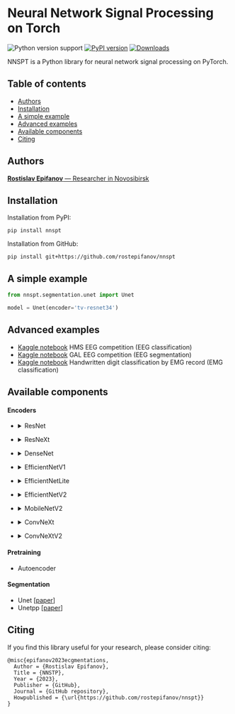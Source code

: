 # Neural Network Signal Processing on Torch

![Python version support](https://img.shields.io/pypi/pyversions/nnspt)
[![PyPI version](https://badge.fury.io/py/nnspt.svg)](https://badge.fury.io/py/nnspt)
[![Downloads](https://pepy.tech/badge/nnspt/month)](https://pepy.tech/project/nnspt?versions=0.0.*)

NNSPT is a Python library for neural network signal processing on PyTorch.

## Table of contents
- [Authors](#authors)
- [Installation](#installation)
- [A simple example](#a-simple-example)
- [Advanced examples](#advanced-examples)
- [Available components](#available-components)
- [Citing](#citing)

## Authors
[**Rostislav Epifanov** — Researcher in Novosibirsk]()

## Installation
Installation from PyPI:

```
pip install nnspt
```

Installation from GitHub:

```
pip install git+https://github.com/rostepifanov/nnspt
```

## A simple example
```python
from nnspt.segmentation.unet import Unet

model = Unet(encoder='tv-resnet34')
```

## Advanced examples

 - [Kaggle notebook](https://www.kaggle.com/code/rostepifanov/nnspt-1d-effitientnet-v2-b1-starter-lb-0-63) HMS EEG competition (EEG classification)
 - [Kaggle notebook](https://www.kaggle.com/code/rostepifanov/nnspt-eeg-1d-cnn) GAL EEG competition (EEG segmentation)
 - [Kaggle notebook](https://www.kaggle.com/code/rostepifanov/nnspt-emg-1d-cnn) Handwritten digit classification by EMG record (EMG classification)

## Available components
#### Encoders

  * <details> <summary>ResNet</summary>

    | Name         | Weights | Params |
    | :----        | :---:   | :---:  |
    | tv-resnet18  | -       | 3.8M   |
    | tv-resnet34  | -       | 7.2M   |
    | tv-resnet50  | -       | 15.9M  |
    | tv-resnet101 | -       | 28.2M  |
    | tv-resnet152 | -       | 38.4M  |
  </details>

  * <details> <summary>ResNeXt</summary>

    | Name                 | Weights | Params |
    | :----                | :---:   | :---:  |
    | tv-resnext50_32x4d   | -       | 22M    |
    | tv-resnext101_32x4d  | -       | 40.3M  |
    | tv-resnext101_32x8d  | -       | 79.6M  |
    | tv-resnext101_32x16d | -       | 163.5M |
    | tv-resnext101_32x32d | -       | 352.6M |
    | tv-resnext101_32x48d | -       | 570.1M |
  </details>

  * <details> <summary>DenseNet</summary>

    | Name           | Weights | Params |
    | :----          | :---:   | :---:  |
    | tv-densenet121 | -       | 5.5M   |
    | tv-densenet169 | -       | 10.4M  |
    | tv-densenet201 | -       | 15.6M  |
    | tv-densenet161 | -       | 22.1M  |
  </details>

  * <details> <summary>EfficientNetV1</summary>

    | Name                 | Weights | Params |
    | :----                | :---:   | :---:  |
    | timm-efficientnet-b0 | -       | 3.4M   |
    | timm-efficientnet-b1 | -       | 5.9M   |
    | timm-efficientnet-b2 | -       | 6.9M   |
    | timm-efficientnet-b3 | -       | 9.8M   |
    | timm-efficientnet-b4 | -       | 16.3M  |
    | timm-efficientnet-b5 | -       | 26.7M  |
    | timm-efficientnet-b6 | -       | 38.6M  |
    | timm-efficientnet-b7 | -       | 61.1M  |
    | timm-efficientnet-b8 | -       | 81.2M  |
    | timm-efficientnet-l2 | -       | 463.4M |
  </details>

  * <details> <summary>EfficientNetLite</summary>

    | Name                    | Weights | Params |
    | :----                   | :---:   | :---:  |
    | timm-efficientnet-lite0 | -       | 2.8M   |
    | timm-efficientnet-lite1 | -       | 3.5M   |
    | timm-efficientnet-lite2 | -       | 4.1M   |
    | timm-efficientnet-lite3 | -       | 6.1M   |
    | timm-efficientnet-lite4 | -       | 10.7M  |
  </details>

  * <details> <summary>EfficientNetV2</summary>

    | Name                   | Weights | Params |
    | :----                  | :---:   | :---:  |
    | timm-efficientnetv2-b0 | -       | 5.4M   |
    | timm-efficientnetv2-b1 | -       | 6.3M   |
    | timm-efficientnetv2-b2 | -       | 8.1M   |
    | timm-efficientnetv2-b3 | -       | 12.1M  |
    | timm-efficientnetv2-s  | -       | 19.1M  |
    | timm-efficientnetv2-m  | -       | 50.8M  |
    | timm-efficientnetv2-l  | -       | 113.6M |
    | timm-efficientnetv2-xl | -       | 202.5M |
  </details>

  * <details> <summary>MobileNetV2</summary>

    | Name                 | Weights | Params |
    | :----                | :---:   | :---:  |
    | timm-mobilenetv2-035 | -       | 0.2M   |
    | timm-mobilenetv2-050 | -       | 0.4M   |
    | timm-mobilenetv2-075 | -       | 1.1M   |
    | timm-mobilenetv2-100 | -       | 1.7M   |
    | timm-mobilenetv2-140 | -       | 3.4M   |

    NOTE: digits in name mean **channel_multiplier**
  </details>

  * <details> <summary>ConvNeXt</summary>

    | Name                  | Weights | Params |
    | :----                 | :---:   | :---:  |
    | timm-convnext-atto    | -       | 3.1M   |
    | timm-convnext-femto   | -       | 4.5M   |
    | timm-convnext-pico    | -       | 8.1M   |
    | timm-convnext-nano    | -       | 14.2M  |
    | timm-convnext-tiny    | -       | 26.7M  |
    | timm-convnext-small   | -       | 48.1M  |
    | timm-convnext-base    | -       | 85.4M  |
    | timm-convnext-large   | -       | 191.9M |
    | timm-convnext-xlarge  | -       | 341.1M |
    | timm-convnext-xxlarge | -       | -M     |
  </details>

  * <details> <summary>ConvNeXtV2</summary>

    | Name                    | Weights | Params |
    | :----                   | :---:   | :---:  |
    | timm-convnextv2-atto    | -       | 3.1M   |
    | timm-convnextv2-femto   | -       | 4.5M   |
    | timm-convnextv2-pico    | -       | 8.1M   |
  </details>

#### Pretraining

  * Autoencoder

#### Segmentation

  * Unet [[paper](https://arxiv.org/abs/1505.04597)]
  * Unetpp [[paper](https://arxiv.org/abs/1807.10165)]

## Citing

If you find this library useful for your research, please consider citing:

```
@misc{epifanov2023ecgmentations,
  Author = {Rostislav Epifanov},
  Title = {NNSTP},
  Year = {2023},
  Publisher = {GitHub},
  Journal = {GitHub repository},
  Howpublished = {\url{https://github.com/rostepifanov/nnspt}}
}
```
